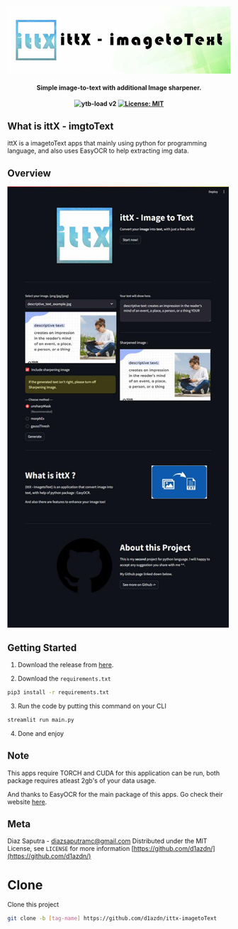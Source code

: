 <div align="center">
<img src="./assets/ittx-banner.jpg">
<h4>Simple image-to-text with additional Image sharpener.<h4>

![ytb-load v2](https://img.shields.io/badge/imagetoText-ittX_v1-blue) [![License: MIT](https://img.shields.io/badge/License-MIT-yellow.svg)](https://opensource.org/licenses/MIT)

</div>

## What is ittX - imgtoText
ittX is a imagetoText apps that mainly using python for programming language, and also uses EasyOCR to help extracting img data.

## Overview
<img src="./assets/ittx-overview.jpg" width="500px">

## Getting Started

1. Download the release from [here](https://github.com/d1azdn/ittX-imgtoText/releases).

2. Download the `requirements.txt`
```sh
pip3 install -r requirements.txt
```

3. Run the code by putting this command on your CLI
```sh
streamlit run main.py
```

4. Done and enjoy

## Note
This apps require TORCH and CUDA for this application can be run, both package requires atleast 2gb's of your data usage.

And thanks to EasyOCR for the main package of this apps. Go check their website [here](https://www.jaided.ai/easyocr/).

## Meta
Diaz Saputra - diazsaputramc@gmail.com
Distributed under the MIT License, see `LICENSE` for more information
[https://github.com/d1azdn/](https://github.com/d1azdn/)

# Clone
Clone this project

```sh
git clone -b [tag-name] https://github.com/d1azdn/ittx-imagetoText
```